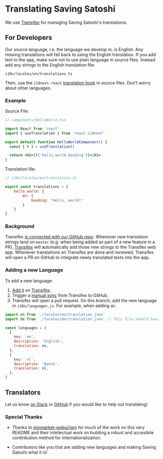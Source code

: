 # Translating Saving Satoshi

We use [Transifex](https://www.transifex.com/joinmarket/jam/) for managing Saving Satoshi's translations.

## For Developers

Our source language, i.e. the language we develop in, is English.
Any missing translations will fall back to using the English translation.
If you add text to the app, make sure not to use plain language in source files.
Instead add any strings to the English translation file:

```
i18n/locales/en/translations.ts
```

Then, use the `i18next-react` [translation hook](https://react.i18next.com/latest/usetranslation-hook) in source files.
Don't worry about other languages.

### Example

Source File:

```jsx
// components/HelloWorld.tsx

import React from 'react'
import { useTranslation } from 'react-i18next'

export default function HelloWorldComponent() {
  const { t } = useTranslation()

  return <h1>{t('hello_world.heading')}</h1>
}
```

Translation file:

```jsx
// i18n/locales/en/translation.ts

export const translations = {
    hello_world: {
        en: {
            heading: "Hello, world!"
        }
    }
}
```

### Background

Transifex [is connected with our GitHub repo](https://docs.transifex.com/transifex-github-integrations/github-tx-ui).
Whenever new translation strings land on `master` (e.g. when being added as part of a new feature in a PR), [Transifex]() will automatically add those new strings to the Transifex web app.
Whenever translations on Transifex are done and reviewed, Transifex will open a PR on GitHub to integrate newly translated texts into the app.

### Adding a new Language

To add a new language:

1. [Add it](https://docs.transifex.com/projects/adding-and-removing-project-languages) on [Transifex]().
1. Trigger a [manual sync](https://docs.transifex.com/transifex-github-integrations/github-tx-ui#manual-sync) from Transifex to GitHub.
1. Transifex will open a pull request. On this branch, add the new language in `i18n/languages.js`. For example, when adding `de`:

```js
import en from './locales/en/translation.json'
import de from './locales/de/translation.json' // This file should have been created by Transifex in the PR.

const languages = [
  {
    key: 'en',
    description: 'English',
    translation: en,
  },
  {
    key: 'nl',
    description: 'Dansk',
    translation: nl,
  },
]
```

## Translators

Let us know [on Slack]() or [GitHub](https://github.com/saving-satoshi/saving-satoshi/issues/new) if you would like to help out translating!

### Special Thanks

- Thanks to [joinmarket-webui/jam](https://github.com/joinmarket-webui/jam) for much of the work on this very README and their intellectual work on building a robust and accesibile contiribution method for internationalization.

- Contributors like you that are adding new languages and making Saving Satoshi what it is!
